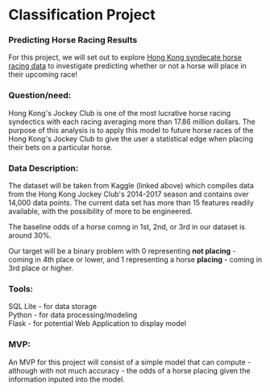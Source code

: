# Classification Project

### Predicting Horse Racing Results

For this project, we will set out to explore 
[Hong Kong syndecate horse racing data](https://www.kaggle.com/hrosebaby/horse-racing-dataset-for-experts-hong-kong?select=results.csv) 
to investigate predicting whether or not a horse will place in their upcoming race!


### Question/need:
Hong Kong's Jockey Club is one of the most lucrative horse racing syndectics with each racing averaging more than 17.86 million dollars. The purpose of this analysis is to apply this model to future horse races of the Hong Kong's Jockey Club to give the user a statistical edge when placing their bets on a particular horse.

### Data Description:
The dataset will be taken from Kaggle (linked above) which compiles data from the Hong Kong Jockey Club's 2014-2017 season and contains over 14,000 data points. The current data set has more than 15 features readily available, with the possibility of more to be engineered.

The baseline odds of a horse comng in 1st, 2nd, or 3rd in our dataset is around 30%.


Our target will be a binary problem with 0 representing ****not placing**** - coming in 4th place or lower, and 1 representing a horse **placing** - coming in 3rd place or higher.

### Tools:

SQL Lite - for data storage  
Python - for data processing/modeling  
Flask - for potential Web Application to display model  


### MVP:

An MVP for this project will consist of a simple model that can compute - although with not much accuracy - the odds of a horse placing given the information inputed into the model.

